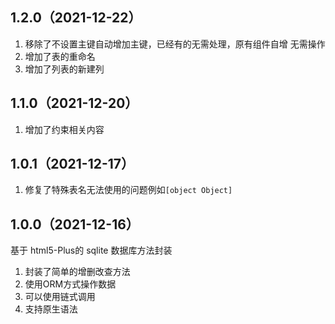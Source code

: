 ## 1.2.0（2021-12-22）
1. 移除了不设置主键自动增加主键，已经有的无需处理，原有组件自增 无需操作
2. 增加了表的重命名
3. 增加了列表的新建列
## 1.1.0（2021-12-20）
1. 增加了约束相关内容
## 1.0.1（2021-12-17）
1. 修复了特殊表名无法使用的问题例如`[object Object]`
## 1.0.0（2021-12-16）
基于 html5-Plus的 sqlite 数据库方法封装
1. 封装了简单的增删改查方法
2. 使用ORM方式操作数据
3. 可以使用链式调用
4. 支持原生语法
